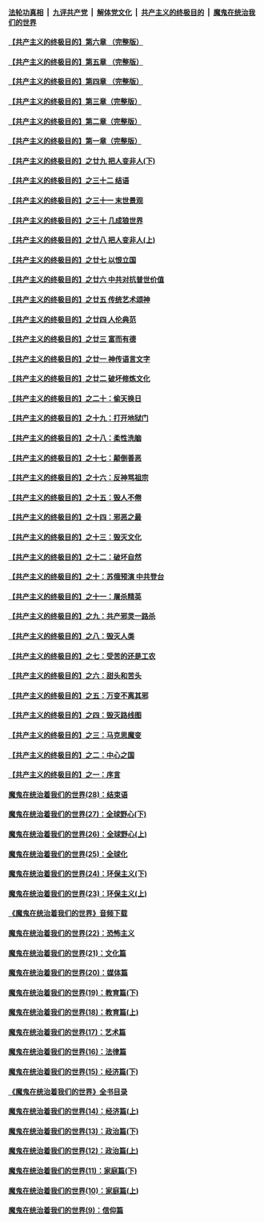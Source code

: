 ####  [法轮功真相](../../../../basic/blob/master/README.md?t=02120413) &nbsp;|&nbsp; [九评共产党](../../../../9ping.md/blob/master/README.md?t=02120413) &nbsp;|&nbsp; [解体党文化](../../../../jtdwh.md/blob/master/README.md?t=02120413)  &nbsp;|&nbsp; [共产主义的终极目的](../../../../gczydzjmd.md/blob/master/README.md?t=02120413) &nbsp;|&nbsp; [魔鬼在统治我们的世界](../../../../mgztzwmdsj.md/blob/master/README.md?t=02120413) 

#### [【共产主义的终极目的】第六章 （完整版）](../pages/nsc422/n11428913.md?t=02120413) 

#### [【共产主义的终极目的】第五章 （完整版）](../pages/nsc422/n11428912.md?t=02120413) 

#### [【共产主义的终极目的】第四章 （完整版）](../pages/nsc422/n11428907.md?t=02120413) 

#### [【共产主义的终极目的】第三章（完整版）](../pages/nsc422/n11428848.md?t=02120413) 

#### [【共产主义的终极目的】第二章（完整版）](../pages/nsc422/n11428831.md?t=02120413) 

#### [【共产主义的终极目的】第一章（完整版）](../pages/nsc422/n11417651.md?t=02120413) 

#### [【共产主义的终极目的】之廿九 把人变非人(下)](../pages/nsc422/n11344140.md?t=02120413) 

#### [【共产主义的终极目的】之三十二 结语](../pages/nsc422/n11360535.md?t=02120413) 

#### [【共产主义的终极目的】之三十一 末世景观](../pages/nsc422/n11351129.md?t=02120413) 

#### [【共产主义的终极目的】之三十 几成狼世界](../pages/nsc422/n11348280.md?t=02120413) 

#### [【共产主义的终极目的】之廿八 把人变非人(上)](../pages/nsc422/n11340492.md?t=02120413) 

#### [【共产主义的终极目的】之廿七 以恨立国](../pages/nsc422/n11336944.md?t=02120413) 

#### [【共产主义的终极目的】之廿六 中共对抗普世价值](../pages/nsc422/n11324785.md?t=02120413) 

#### [【共产主义的终极目的】之廿五 传统艺术颂神](../pages/nsc422/n11296396.md?t=02120413) 

#### [【共产主义的终极目的】之廿四 人伦典范](../pages/nsc422/n11296397.md?t=02120413) 

#### [【共产主义的终极目的】之廿三 富而有德](../pages/nsc422/n11283598.md?t=02120413) 

#### [【共产主义的终极目的】之廿一 神传语言文字](../pages/nsc422/n11263265.md?t=02120413) 

#### [【共产主义的终极目的】之廿二 破坏修炼文化](../pages/nsc422/n11245728.md?t=02120413) 

#### [【共产主义的终极目的】之二十：偷天换日](../pages/nsc422/n11238846.md?t=02120413) 

#### [【共产主义的终极目的】之十九：打开地狱门](../pages/nsc422/n11206376.md?t=02120413) 

#### [【共产主义的终极目的】之十八：柔性洗脑](../pages/nsc422/n11199994.md?t=02120413) 

#### [【共产主义的终极目的】之十七：颠倒善恶](../pages/nsc422/n11179782.md?t=02120413) 

#### [【共产主义的终极目的】之十六：反神骂祖宗](../pages/nsc422/n11166798.md?t=02120413) 

#### [【共产主义的终极目的】之十五：毁人不倦](../pages/nsc422/n11166792.md?t=02120413) 

#### [【共产主义的终极目的】之十四：邪恶之最](../pages/nsc422/n11150249.md?t=02120413) 

#### [【共产主义的终极目的】之十三：毁灭文化](../pages/nsc422/n11135227.md?t=02120413) 

#### [【共产主义的终极目的】之十二：破坏自然](../pages/nsc422/n11135214.md?t=02120413) 

#### [【共产主义的终极目的】之十：苏俄预演 中共登台](../pages/nsc422/n11118424.md?t=02120413) 

#### [【共产主义的终极目的】之十一：屠杀精英](../pages/nsc422/n11118442.md?t=02120413) 

#### [【共产主义的终极目的】之九：共产邪灵一路杀](../pages/nsc422/n11114139.md?t=02120413) 

#### [【共产主义的终极目的】之八：毁灭人类](../pages/nsc422/n11108503.md?t=02120413) 

#### [【共产主义的终极目的】之七：受苦的还是工农](../pages/nsc422/n11101809.md?t=02120413) 

#### [【共产主义的终极目的】之六：甜头和苦头](../pages/nsc422/n11096971.md?t=02120413) 

#### [【共产主义的终极目的】之五：万变不离其邪](../pages/nsc422/n11091285.md?t=02120413) 

#### [【共产主义的终极目的】之四：毁灭路线图](../pages/nsc422/n11086284.md?t=02120413) 

#### [【共产主义的终极目的】之三：马克思魔变](../pages/nsc422/n11061941.md?t=02120413) 

#### [【共产主义的终极目的】之二：中心之国](../pages/nsc422/n11047728.md?t=02120413) 

#### [【共产主义的终极目的】之一：序言](../pages/nsc422/n11086077.md?t=02120413) 

#### [魔鬼在统治着我们的世界(28)：结束语](../pages/nsc422/n10936246.md?t=02120413) 

#### [魔鬼在统治着我们的世界(27)：全球野心(下)](../pages/nsc422/n10928319.md?t=02120413) 

#### [魔鬼在统治着我们的世界(26)：全球野心(上)](../pages/nsc422/n10900318.md?t=02120413) 

#### [魔鬼在统治着我们的世界(25)：全球化](../pages/nsc422/n10788205.md?t=02120413) 

#### [魔鬼在统治着我们的世界(24)：环保主义(下)](../pages/nsc422/n10695307.md?t=02120413) 

#### [魔鬼在统治着我们的世界(23)：环保主义(上)](../pages/nsc422/n10688613.md?t=02120413) 

#### [《魔鬼在统治着我们的世界》音频下载](../pages/nsc422/n10635553.md?t=02120413) 

#### [魔鬼在统治着我们的世界(22)：恐怖主义](../pages/nsc422/n10614727.md?t=02120413) 

#### [魔鬼在统治着我们的世界(21)：文化篇](../pages/nsc422/n10597706.md?t=02120413) 

#### [魔鬼在统治着我们的世界(20)：媒体篇](../pages/nsc422/n10586579.md?t=02120413) 

#### [魔鬼在统治着我们的世界(19)：教育篇(下)](../pages/nsc422/n10564808.md?t=02120413) 

#### [魔鬼在统治着我们的世界(18)：教育篇(上)](../pages/nsc422/n10526970.md?t=02120413) 

#### [魔鬼在统治着我们的世界(17)：艺术篇](../pages/nsc422/n10499093.md?t=02120413) 

#### [魔鬼在统治着我们的世界(16)：法律篇](../pages/nsc422/n10485969.md?t=02120413) 

#### [魔鬼在统治着我们的世界(15)：经济篇(下)](../pages/nsc422/n10469975.md?t=02120413) 

#### [《魔鬼在统治着我们的世界》全书目录](../pages/nsc422/n10464261.md?t=02120413) 

#### [魔鬼在统治着我们的世界(14)：经济篇(上)](../pages/nsc422/n10457370.md?t=02120413) 

#### [魔鬼在统治着我们的世界(13)：政治篇(下)](../pages/nsc422/n10448270.md?t=02120413) 

#### [魔鬼在统治着我们的世界(12)：政治篇(上)](../pages/nsc422/n10444576.md?t=02120413) 

#### [魔鬼在统治着我们的世界(11)：家庭篇(下)](../pages/nsc422/n10440961.md?t=02120413) 

#### [魔鬼在统治着我们的世界(10)：家庭篇(上)](../pages/nsc422/n10435448.md?t=02120413) 

#### [魔鬼在统治着我们的世界(9)：信仰篇](../pages/nsc422/n10432159.md?t=02120413) 


